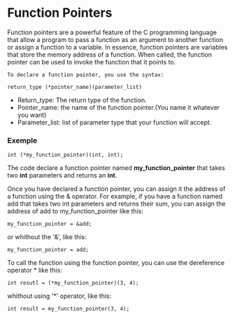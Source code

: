 # Function Pointers
Function pointers are a powerful feature of the C programming language that allow a program to pass a function as an argument to another function or assign a function to a variable. In essence, function pointers are variables that store the memory address of a function. When called, the function pointer can be used to invoke the function that it points to.

	To declare a function pointer, you use the syntax:

```
return_type (*pointer_name)(parameter_list)
```

- Return_type: The return type of the function.
- Pointer_name: the name of the function pointer.(You name it whatever you want)
- Parameter_list: list of parameter type that your function will accept.

### Exemple
```
int (*my_function_pointer)(int, int);
```

The code declare a function pointer named **my_function_pointer** that takes two **int** parameters and returns an **int**.


Once you have declared a function pointer, you can assign it the address of a function using the & operator. For example, if you have a function named add that takes two int parameters and returns their sum, you can assign the address of add to my_function_pointer like this:
```
my_function_pointer = &add;
```
or whithout the '&', like this:

```
my_function_pointer = add;
```
To call the function using the function pointer, you can use the dereference operator * like this:
```
int resutl = (*my_function_pointer)(3, 4);
```
whithout using '*' operator, like this:

```
int result = my_function_pointer(3, 4);
```
